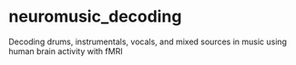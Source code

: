 # neuromusic_decoding
Decoding drums, instrumentals, vocals, and mixed sources in music using human brain activity with fMRI
